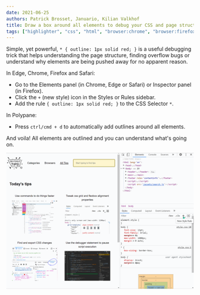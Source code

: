 ```yaml
---
date: 2021-06-25
authors: Patrick Brosset, Januario, Kilian Valkhof
title: Draw a box around all elements to debug your CSS and page structure
tags: ["highlighter", "css", "html", "browser:chrome", "browser:firefox", "browser:edge", "browser:safari", "browser:polypane"]
---
```

Simple, yet powerful, `* { outline: 1px solid red; }` is a useful debugging trick that helps understanding the page structure, finding overflow bugs or understand why elements are being pushed away for no apparent reason.

In Edge, Chrome, Firefox and Safari:

* Go to the Elements panel (in Chrome, Edge or Safari) or Inspector panel (in Firefox).
* Click the `+` (new style) icon in the Styles or Rules sidebar.
* Add the rule  `{ outline: 1px solid red; }` to the CSS Selector `*`.

In Polypane:

* Press `ctrl/cmd + d` to automatically add outlines around all elements.

And voila! All elements are outlined and you can understand what's going on.

![Gif animation showing how adding the rule in the styles pane if chrome devtools outlines all elements in the page](/assets/img/outline-everything.gif)
